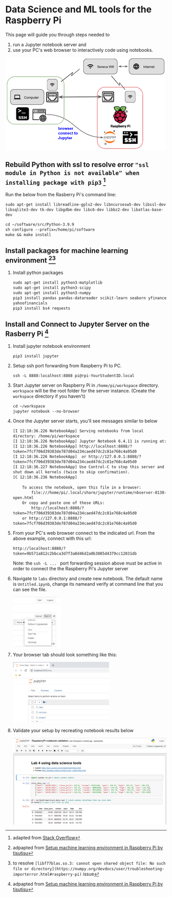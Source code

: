 
# Data Science and ML tools for the Raspberry Pi

This page will guide you through steps needed to 

1. run a Jupyter notebook server and 
1. use your PC's web browser to interactively code using notebooks.   

<img src="images/architecture_pi_connectivity_jupyter.png" alt="Basic Raspbery Pi Connectivity" width="500" />

## Rebuild Python with ssl to resolve error `"ssl module in Python is not available" when installing package with pip3` [^1]

Run the below from the Rasberry Pi's command line:
```
sudo apt-get install libreadline-gplv2-dev libncursesw5-dev libssl-dev libsqlite3-dev tk-dev libgdbm-dev libc6-dev libbz2-dev libatlas-base-dev
```
```
cd ~/software/src/Python-3.9.9
sh configure --prefix=/home/pi/software
make && make install
```

## Install packages for machine learning environment [^2][^3]

1. Install python packages
    ```
    sudo apt-get install python3-matplotlib
    sudo apt-get install python3-scipy
    sudo apt-get install python3-numpy
    pip3 install pandas pandas-datareader scikit-learn seaborn yfinance yahoofinancials
    pip3 install bs4 requests
    ```

## Install and Connect to Jupyter Server on the Rasberry Pi [^2]

1. Install jupyter notebook environment
    ```
    pip3 install jupyter
    ```

1. Setup ssh port forwarding from Raspberry Pi to PC.
    ```
    ssh -L 8888:localhost:8888 pi@rpi-YourStudentID.local
    ```

1. Start Jupyter server on Raspberry Pi in `/home/pi/workspace` directory.  `workspace` will be the root folder for the server instance.  (Create the `workspace` directory if you haven't)
    ```
    cd ~/workspace 
    jupyter notebook --no-browser
    ```

1. Once the Jupyter server starts, you'll see messages similar to below
    ```
    [I 12:18:36.226 NotebookApp] Serving notebooks from local directory: /home/pi/workspace
    [I 12:18:36.226 NotebookApp] Jupyter Notebook 6.4.11 is running at:
    [I 12:18:36.226 NotebookApp] http://localhost:8888/?token=7fcf706d39383de787d04a234caed47dc2c81e768c4a95d0
    [I 12:18:36.226 NotebookApp]  or http://127.0.0.1:8888/?token=7fcf706d39383de787d04a234caed47dc2c81e768c4a95d0
    [I 12:18:36.227 NotebookApp] Use Control-C to stop this server and shut down all kernels (twice to skip confirmation).
    [C 12:18:36.236 NotebookApp]

        To access the notebook, open this file in a browser:
            file:///home/pi/.local/share/jupyter/runtime/nbserver-8138-open.html
        Or copy and paste one of these URLs:
            http://localhost:8888/?token=7fcf706d39383de787d04a234caed47dc2c81e768c4a95d0
        or http://127.0.0.1:8888/?token=7fcf706d39383de787d04a234caed47dc2c81e768c4a95d0

    ```

1. From your PC's web browser connect to the indicated url.  From the above example, connect with this url:
    ```
    http://localhost:8888/?token=9b571a812c2bbca3d7f3a8d46d2a0b3085d4379cc12031db
    ```
    Note: the `ssh -L ... ` port forwarding session above must be active in order to connect the the Raspberry Pi's Jupyter server

1. Navigate to `labs` directory and create new notebook.  The default name is `Untitled.ipynb`, change its nameand verify at command line that you can see the file.

    <img src="images/jupyter-create-new-notebook.png" alt="Basic Raspbery Pi Connectivity" width="150" />

1. Your browser tab should look something like this:

    <img src="images/jupyter-file-browser.png" alt="Basic Raspbery Pi Connectivity" width="300" />

1. Validate your setup by recreating notebook results below

    <img src="images/jupyter-notebook.png" alt="Basic Raspbery Pi Connectivity" width="500" />


[^1]: adapted from [Stack Overflow](https://stackoverflow.com/a/44758621)

[^2]: adpapted from [Setup machine learning environment in Raspberry Pi by tisutisu](https://medium.com/@tisutisu/setup-machine-learning-environment-in-raspberry-pi-bc386c6a6f40)

[^3]: to resolve `[libf77blas.so.3: cannot open shared object file: No such file or directory](https://numpy.org/devdocs/user/troubleshooting-importerror.html#raspberry-pi)` issue 
